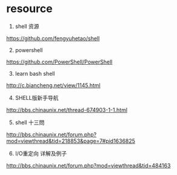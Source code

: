 # resource

1. shell 资源

https://github.com/fengyuhetao/shell

2. powershell

https://github.com/PowerShell/PowerShell

3. learn bash shell

http://c.biancheng.net/view/1145.html

4.  SHELL版新手导航

http://bbs.chinaunix.net/thread-674903-1-1.html

5. shell 十三問

http://bbs.chinaunix.net/forum.php?mod=viewthread&tid=218853&page=7#pid1636825

6. I/O重定向 详解及例子

http://bbs.chinaunix.net/forum.php?mod=viewthread&tid=484163

